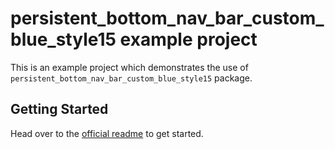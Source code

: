 # persistent_bottom_nav_bar_custom_blue_style15 example project

This is an example project which demonstrates the use of `persistent_bottom_nav_bar_custom_blue_style15` package.

## Getting Started

Head over to the [official readme](https://github.com/BilalShahid13/PersistentBottomNavBar/blob/master/README.md) to get started.
